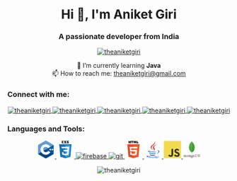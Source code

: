 <h1 align="center">Hi 👋, I'm Aniket Giri</h1>
<h3 align="center">A passionate developer from India</h3>

<p align="center"> 
  <a href="https://twitter.com/theaniketgiri" target="_blank">
    <img src="https://img.shields.io/twitter/follow/theaniketgiri?logo=twitter&style=for-the-badge" alt="theaniketgiri" />
  </a> 
</p>

<p align="center"> 
  🌱 I’m currently learning <strong>Java</strong> <br>
  📫 How to reach me: <a href="mailto:theaniketgiri@gmail.com">theaniketgiri@gmail.com</a>
</p>

<h3 align="left">Connect with me:</h3>
<p align="center">
  <a href="https://twitter.com/theaniketgiri" target="_blank">
    <img align="center" src="https://raw.githubusercontent.com/rahuldkjain/github-profile-readme-generator/master/src/images/icons/Social/twitter.svg" alt="theaniketgiri" height="30" width="40" />
  </a>
  <a href="https://linkedin.com/in/theaniketgiri" target="_blank">
    <img align="center" src="https://raw.githubusercontent.com/rahuldkjain/github-profile-readme-generator/master/src/images/icons/Social/linked-in-alt.svg" alt="theaniketgiri" height="30" width="40" />
  </a>
  <a href="https://fb.com/theaniketgiri" target="_blank">
    <img align="center" src="https://raw.githubusercontent.com/rahuldkjain/github-profile-readme-generator/master/src/images/icons/Social/facebook.svg" alt="theaniketgiri" height="30" width="40" />
  </a>
  <a href="https://instagram.com/theaniketgiri" target="_blank">
    <img align="center" src="https://raw.githubusercontent.com/rahuldkjain/github-profile-readme-generator/master/src/images/icons/Social/instagram.svg" alt="theaniketgiri" height="30" width="40" />
  </a>
  <a href="https://www.youtube.com/c/theaniketgiri" target="_blank">
    <img align="center" src="https://raw.githubusercontent.com/rahuldkjain/github-profile-readme-generator/master/src/images/icons/Social/youtube.svg" alt="theaniketgiri" height="30" width="40" />
  </a>
</p>

<h3 align="left">Languages and Tools:</h3>
<p align="center">
  <a href="https://www.w3schools.com/cpp/" target="_blank" rel="noreferrer">
    <img src="https://raw.githubusercontent.com/devicons/devicon/master/icons/cplusplus/cplusplus-original.svg" alt="cplusplus" width="40" height="40"/>
  </a>
  <a href="https://www.w3schools.com/css/" target="_blank" rel="noreferrer">
    <img src="https://raw.githubusercontent.com/devicons/devicon/master/icons/css3/css3-original-wordmark.svg" alt="css3" width="40" height="40"/>
  </a>
  <a href="https://firebase.google.com/" target="_blank" rel="noreferrer">
    <img src="https://www.vectorlogo.zone/logos/firebase/firebase-icon.svg" alt="firebase" width="40" height="40"/>
  </a>
  <a href="https://git-scm.com/" target="_blank" rel="noreferrer">
    <img src="https://www.vectorlogo.zone/logos/git-scm/git-scm-icon.svg" alt="git" width="40" height="40"/>
  </a>
  <a href="https://www.w3.org/html/" target="_blank" rel="noreferrer">
    <img src="https://raw.githubusercontent.com/devicons/devicon/master/icons/html5/html5-original-wordmark.svg" alt="html5" width="40" height="40"/>
  </a>
  <a href="https://www.java.com" target="_blank" rel="noreferrer">
    <img src="https://raw.githubusercontent.com/devicons/devicon/master/icons/java/java-original.svg" alt="java" width="40" height="40"/>
  </a>
  <a href="https://developer.mozilla.org/en-US/docs/Web/JavaScript" target="_blank" rel="noreferrer">
    <img src="https://raw.githubusercontent.com/devicons/devicon/master/icons/javascript/javascript-original.svg" alt="javascript" width="40" height="40"/>
  </a>
  <a href="https://www.mongodb.com/" target="_blank" rel="noreferrer">
    <img src="https://raw.githubusercontent.com/devicons/devicon/master/icons/mongodb/mongodb-original-wordmark.svg" alt="mongodb" width="40" height="40"/>
  </a>
</p>

<p align="center">
  <img align="center" src="https://github-readme-stats.vercel.app/api/top-langs?username=theaniketgiri&show_icons=true&locale=en&layout=compact" alt="theaniketgiri" />
</p>
